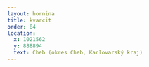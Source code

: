 ```yaml
---
layout: hornina
title: kvarcit
order: 84
location:
  x: 1021562
  y: 888894
  text: Cheb (okres Cheb, Karlovarský kraj)
---
```


